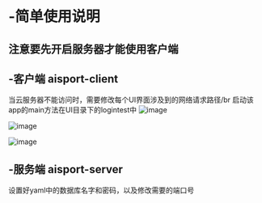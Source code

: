 # -简单使用说明
## 注意要先开启服务器才能使用客户端
## -客户端 aisport-client
当云服务器不能访问时，需要修改每个UI界面涉及到的网络请求路径/br
启动该app的main方法在UI目录下的logintest中
![image](https://user-images.githubusercontent.com/63891870/220165909-38657723-01dd-4f5b-a7cb-19bca434a8ca.png)

![image](https://user-images.githubusercontent.com/63891870/220165854-d9caa664-4788-4bd5-98e2-6250daae9554.png)

![image](https://user-images.githubusercontent.com/63891870/220165984-375c4d3c-21db-42e7-a92a-ced3135c73f6.png)

## -服务端 aisport-server
设置好yaml中的数据库名字和密码，以及修改需要的端口号



